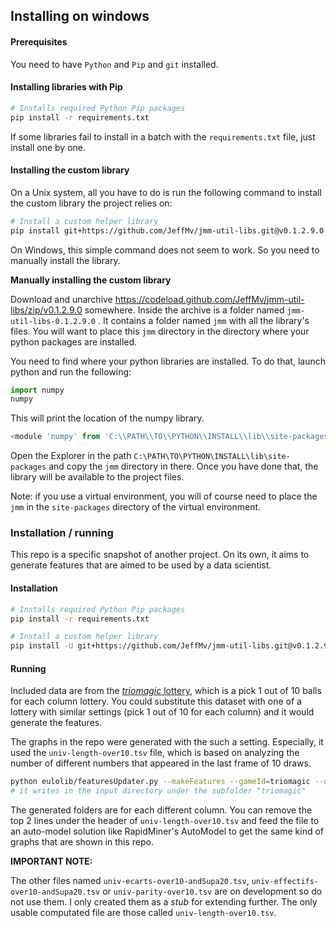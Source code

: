 ## Installing on windows


#### Prerequisites



You need to have `Python`  and `Pip` and `git` installed.

#### Installing libraries with Pip

```bash
# Installs required Python Pip packages
pip install -r requirements.txt
```

If some libraries fail to install in a batch with the `requirements.txt` file, just install one by one.



#### Installing the custom library

On a Unix system, all you have to do is run the following command to install the custom library the project relies on:

```bash
# Install a custom helper library
pip install git+https://github.com/JeffMv/jmm-util-libs.git@v0.1.2.9.0
```

On Windows, this simple command does not seem to work. So you need to manually install the library.



**Manually installing the custom library**

Download and unarchive https://codeload.github.com/JeffMv/jmm-util-libs/zip/v0.1.2.9.0 somewhere. Inside the archive is a folder named `jmm-util-libs-0.1.2.9.0` . It contains a folder named `jmm` with all the library's files. You will want to place this `jmm` directory in the directory where your python packages are installed.

You need to find where your python libraries are installed. To do that, launch python and run the following:

```python
import numpy
numpy
```

This will print the location of the numpy library.

```python
<module 'numpy' from 'C:\\PATH\\TO\\PYTHON\\INSTALL\\lib\\site-packages\\numpy\\__init__.py'>
```

Open the Explorer in the path `C:\PATH\TO\PYTHON\INSTALL\lib\site-packages` and copy the `jmm` directory in there. Once you have done that, the library will be available to the project files.

Note: if you use a virtual environment, you will of course need to place the `jmm` in the `site-packages` directory of the virtual environment.







### Installation / running

This repo is a specific snapshot of another project. On its own, it aims to generate features that are aimed to be used by a data scientist.

#### Installation

```bash
# Installs required Python Pip packages
pip install -r requirements.txt

# Install a custom helper library
pip install -U git+https://github.com/JeffMv/jmm-util-libs.git@v0.1.2.9.0
```



#### Running

Included data are from the [*triomagic* lottery](https://jeux.loro.ch/games/magic3/results), which is a pick 1 out of 10 balls for each column lottery. You could substitute this dataset with one of a lottery with similar settings (pick 1 out of 10 for each column) and it would generate the features.

The graphs in the repo were generated with the such a setting. Especially, it used the `univ-length-over10.tsv` file, which is based on analyzing the number of different numbers that appeared in the last frame of 10 draws.

```bash
python eulolib/featuresUpdater.py --makeFeatures --gameId=triomagic --draws="data/example-inputs/TrioMagic-results.txt" --saveDir="triomagic"
# it writes in the input directory under the subfolder "triomagic"
```

The generated folders are for each different column. You can remove the top 2 lines under the header of `univ-length-over10.tsv` and feed the file to an auto-model solution like RapidMiner's AutoModel to get the same kind of graphs that are shown in this repo.

**IMPORTANT NOTE:**

The other files named `univ-ecarts-over10-andSupa20.tsv`, `univ-effectifs-over10-andSupa20.tsv` or `univ-parity-over10.tsv` are on development so do not use them. I only created them as a *stub* for extending further. The only usable computated file are those called `univ-length-over10.tsv`.


